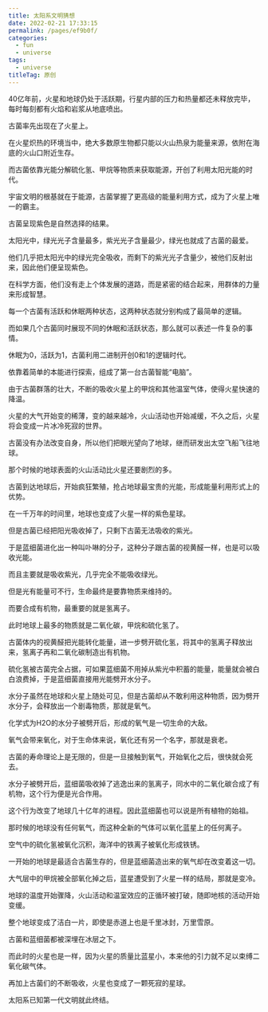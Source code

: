 ```yaml
---
title: 太阳系文明猜想
date: 2022-02-21 17:33:15
permalink: /pages/ef9b0f/
categories:
  - fun
  - universe
tags:
  - universe
titleTag: 原创 
---
```

40亿年前，火星和地球仍处于活跃期，行星内部的压力和热量都还未释放完毕，每时每刻都有火焰和岩浆从地底喷出。

 

古菌率先出现在了火星上。

在火星炽热的环境当中，绝大多数原生物都只能以火山热泉为能量来源，依附在海底的火山口附近生存。

而古菌依靠光能分解硫化氢、甲烷等物质来获取能源，开创了利用太阳光能的时代。

宇宙文明的根基就在于能源，古菌掌握了更高级的能量利用方式，成为了火星上唯一的霸主。

 

古菌呈现紫色是自然选择的结果。

太阳光中，绿光光子含量最多，紫光光子含量最少，绿光也就成了古菌的最爱。

他们几乎把太阳光中的绿光完全吸收，而剩下的紫光光子含量少，被他们反射出来，因此他们便呈现紫色。

 

在科学方面，他们没有走上个体发展的道路，而是紧密的结合起来，用群体的力量来形成智慧。

每一个古菌有活跃和休眠两种状态，这两种状态就分别构成了最简单的逻辑。

而如果几个古菌同时展现不同的休眠和活跃状态，那么就可以表述一件复杂的事情。

休眠为0，活跃为1，古菌利用二进制开创0和1的逻辑时代。

依靠着简单的本能进行探索，组成了第一台古菌智能“电脑”。

 

由于古菌群落的壮大，不断的吸收火星上的甲烷和其他温室气体，使得火星快速的降温。

火星的大气开始变的稀薄，变的越来越冷，火山活动也开始减缓，不久之后，火星将会变成一片冰冷死寂的世界。

古菌没有办法改变自身，所以他们把眼光望向了地球，继而研发出太空飞船飞往地球。

那个时候的地球表面的火山活动比火星还要剧烈的多。

 

古菌到达地球后，开始疯狂繁殖，抢占地球最宝贵的光能，形成能量利用形式上的优势。

在一千万年的时间里，地球也变成了火星一样的紫色星球。

但是古菌已经把阳光吸收掉了，只剩下古菌无法吸收的紫光。

于是蓝细菌进化出一种叫卟啉的分子，这种分子跟古菌的视黄醛一样，也是可以吸收光能。

而且主要就是吸收紫光，几乎完全不能吸收绿光。

但是光有能量可不行，生命最终是要靠物质来维持的。

而要合成有机物，最重要的就是氢离子。

 

此时地球上最多的物质就是二氧化碳，甲烷和硫化氢了。

古菌体内的视黄醛把光能转化能量，进一步劈开硫化氢，将其中的氢离子释放出来，氢离子再和二氧化碳制造出有机物。

 

硫化氢被古菌完全占据，可如果蓝细菌不用掉从紫光中积蓄的能量，能量就会被白白浪费掉，于是蓝细菌直接用光能劈开水分子。

水分子虽然在地球和火星上随处可见，但是古菌却从不敢利用这种物质，因为劈开水分子，会释放出一个剧毒物质，那就是氧气。

 

化学式为H2O的水分子被劈开后，形成的氧气是一切生命的大敌。

氧气会带来氧化，对于生命体来说，氧化还有另一个名字，那就是衰老。

古菌的寿命理论上是无限的，但是一旦接触到氧气，开始氧化之后，很快就会死去。

水分子被劈开后，蓝细菌吸收掉了逃逸出来的氢离子，同水中的二氧化碳合成了有机物，这个行为便是光合作用。

这个行为改变了地球几十亿年的进程。因此蓝细菌也可以说是所有植物的始祖。

 

那时候的地球没有任何氧气，而这种全新的气体可以氧化蓝星上的任何离子。

空气中的硫化氢被氧化沉积，海洋中的铁离子被氧化形成铁锈。

 

一开始的地球是最适合古菌生存的，但是蓝细菌造出来的氧气却在改变着这一切。

大气层中的甲烷被全部氧化掉之后，蓝星遭受到了火星一样的结局，那就是变冷。

 

地球的温度开始骤降，火山活动和温室效应的正循环被打破，随即地核的活动开始变缓。

整个地球变成了洁白一片，即使是赤道上也是千里冰封，万里雪原。

古菌和蓝细菌都被深埋在冰层之下。

而此时的火星也是一样，因为火星的质量比蓝星小，本来他的引力就不足以束缚二氧化碳气体。

再加上古菌们的不断吸收，火星也变成了一颗死寂的星球。

 

太阳系已知第一代文明就此终结。